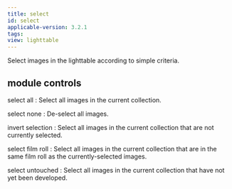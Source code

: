 ```yaml
---
title: select
id: select
applicable-version: 3.2.1
tags:
view: lighttable
---
```


Select images in the lighttable according to simple criteria.

## module controls

select all
: Select all images in the current collection.

select none
: De-select all images.

invert selection
: Select all images in the current collection that are not currently selected.

select film roll
: Select all images in the current collection that are in the same film roll as the currently-selected images.

select untouched
: Select all images in the current collection that have not yet been developed.
